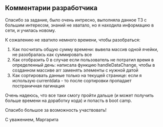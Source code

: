 ## Комментарии разработчика

Спасибо за задание, было очень интресно, выполняла данное ТЗ с большим интересом, знаний не хватало, но я находила информацию в сети, и училась новому.

К сожалению не хватило немного времени, чтобы разобраться: 
1. Как посчитать общую сумму времени: вывела массив одной ячейки, не разобралась как суммировать все
2. Как отобразить 0 в случае если пользователь не потратил время в определенный день: написала функцию handleDataChange, чтобы  в созданном массиве arr заменять элементы с нужной датой
3. Как сортировать данные только на текущей странице: если я использую currentdata - то после сортировки пропадает постраничная пагинация

Очень надеюсь, что все таки смогу пройти дальше (и может получить больше времени на доработку кода) и попасть в boot camp.

Спасибо большое за возможность участвовать!

С уважением,
Маргарита
